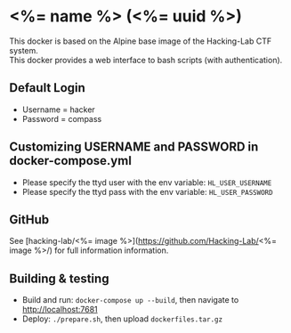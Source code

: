 # <%= name %> (<%= uuid %>)
This docker is based on the Alpine base image of the Hacking-Lab CTF system.  
This docker provides a web interface to bash scripts (with authentication).

## Default Login
* Username = hacker
* Password = compass

## Customizing USERNAME and PASSWORD in docker-compose.yml
- Please specify the ttyd user with the env variable: `HL_USER_USERNAME`
- Please specify the ttyd pass with the env variable: `HL_USER_PASSWORD`

## GitHub
See [hacking-lab/<%= image %>](https://github.com/Hacking-Lab/<%= image %>/) for full information information.

## Building & testing
- Build and run: `docker-compose up --build`, then navigate to [http://localhost:7681](http://localhost:7681)
- Deploy: `./prepare.sh`, then upload `dockerfiles.tar.gz`
